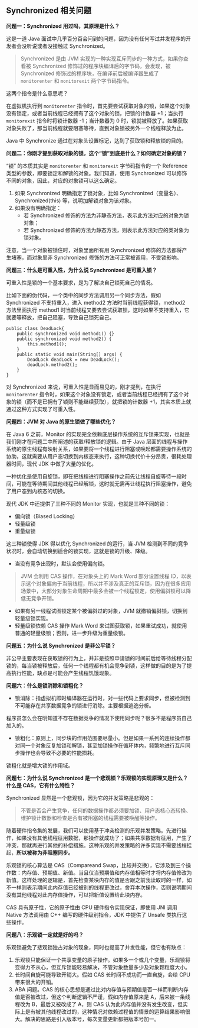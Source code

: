 ## Synchronized 相关问题

**问题一：Synchronized 用过吗，其原理是什么？**

这是一道 Java 面试中几乎百分百会问到的问题，因为没有任何写过并发程序的开发者会没听说或者没接触过 Synchronized。

> Synchronized 是由 JVM 实现的一种实现互斥同步的一种方式，如果你查看被 Synchronized 修饰过的程序块编译后的字节码，会发现，被 Synchronized 修饰过的程序块，在编译前后被编译器生成了 `monitorenter` 和 `monitorexit` 两个字节码指令。

这两个指令是什么意思呢？

在虚拟机执行到 `monitorenter` 指令时，首先要尝试获取对象的锁，如果这个对象没有锁定，或者当前线程已经拥有了这个对象的锁，把锁的计数器 +1；当执行 `monitorexit` 指令时将锁计数器 -1；当计数器为 0 时，锁就被释放了。如果获取对象失败了，那当前线程就要阻塞等待，直到对象锁被另外一个线程释放为止。

Java 中 Synchronize 通过在对象头设置标记，达到了获取锁和释放锁的目的。

**问题二：你刚才提到获取对象的锁，这个“锁”到底是什么？如何确定对象的锁？**

“锁” 的本质其实是 `monitorenter` 和 `monitorexit` 字节码指令的一个 Reference 类型的参数，即要锁定和解锁的对象。我们知道，使用 Synchronized 可以修饰不同的对象，因此，对应的对象锁可以这么确定。

1. 如果 Synchronized 明确指定了锁对象，比如 Synchronized（变量名）、Synchronized(this) 等，说明加解锁对象为该对象。
2. 如果没有明确指定：
   - 若 Synchronized 修饰的方法为非静态方法，表示此方法对应的对象为锁对象；
   - 若 Synchronized 修饰的方法为静态方法，则表示此方法对应的类对象为锁对象。

注意，当一个对象被锁住时，对象里面所有用 Synchronized 修饰的方法都将产生堵塞，而对象里非 Synchronized 修饰的方法可正常被调用，不受锁影响。

**问题三：什么是可重入性，为什么说 Synchronized 是可重入锁？**

可重入性是锁的一个基本要求，是为了解决自己锁死自己的情况。

比如下面的伪代码，一个类中的同步方法调用另一个同步方法，假如 Synchronized 不支持重入，进入 method2 方法时当前线程获得锁，method2 方法里面执行 method1 时当前线程又要去尝试获取锁，这时如果不支持重入，它就要等释放，把自己阻塞，导致自己锁死自己。

```
public class DeadLock{
    public synchronized void method1() {}
    public synchronized void method2() {
        this.method1();
    }
    public static void main(String[] args) {
        DeadLock deadLock = new DeadLock();
        deadLock.method2();
    }
}
```

对 Synchronized 来说，可重入性是显而易见的，刚才提到，在执行 `monitorenter` 指令时，如果这个对象没有锁定，或者当前线程已经拥有了这个对象的锁（而不是已拥有了锁则不能继续获取），就把锁的计数器 +1，其实本质上就通过这种方式实现了可重入性。

**问题四：JVM 对 Java 的原生锁做了哪些优化？**

在 Java 6 之前，Monitor 的实现完全依赖底层操作系统的互斥锁来实现，也就是我们刚才在问题二中所阐述的获取/释放锁的逻辑。由于 Java 层面的线程与操作系统的原生线程有映射关系，如果要将一个线程进行阻塞或唤起都需要操作系统的协助，这就需要从用户态切换到内核态来执行，这种切换代价十分昂贵，很耗处理器时间，现代 JDK 中做了大量的优化。

一种优化是使用自旋锁，即在把线程进行阻塞操作之前先让线程自旋等待一段时间，可能在等待期间其他线程已经解锁，这时就无需再让线程执行阻塞操作，避免了用户态到内核态的切换。

现代 JDK 中还提供了三种不同的 Monitor 实现，也就是三种不同的锁：

- 偏向锁（Biased Locking）
- 轻量级锁
- 重量级锁

这三种锁使得 JDK 得以优化 Synchronized 的运行，当 JVM 检测到不同的竞争状况时，会自动切换到适合的锁实现，这就是锁的升级、降级。

- 当没有竞争出现时，默认会使用偏向锁。

> JVM 会利用 CAS 操作，在对象头上的 Mark Word 部分设置线程 ID，以表示这个对象偏向于当前线程，所以并不涉及真正的互斥锁，因为在很多应用场景中，大部分对象生命周期中最多会被一个线程锁定，使用偏斜锁可以降低无竞争开销。

- 如果有另一线程试图锁定某个被偏斜过的对象，JVM 就撤销偏斜锁，切换到轻量级锁实现。
- 轻量级锁依赖 CAS 操作 Mark Word 来试图获取锁，如果重试成功，就使用普通的轻量级锁；否则，进一步升级为重量级锁。

**问题五：为什么说 Synchronized 是非公平锁？**

非公平主要表现在获取锁的行为上，并非是按照申请锁的时间前后给等待线程分配锁的，每当锁被释放后，任何一个线程都有机会竞争到锁，这样做的目的是为了提高执行性能，缺点是可能会产生线程饥饿现象。

**问题六：什么是锁消除和锁粗化？**

- 锁消除：指虚拟机即时编译器在运行时，对一些代码上要求同步，但被检测到不可能存在共享数据竞争的锁进行消除。主要根据逃逸分析。

程序员怎么会在明知道不存在数据竞争的情况下使用同步呢？很多不是程序员自己加入的。

- 锁粗化：原则上，同步块的作用范围要尽量小。但是如果一系列的连续操作都对同一个对象反复加锁和解锁，甚至加锁操作在循环体内，频繁地进行互斥同步操作也会导致不必要的性能损耗。

锁粗化就是增大锁的作用域。

**问题七：为什么说 Synchronized 是一个悲观锁？乐观锁的实现原理又是什么？什么是 CAS，它有什么特性？**

Synchronized 显然是一个悲观锁，因为它的并发策略是悲观的：

> 不管是否会产生竞争，任何的数据操作都必须要加锁、用户态核心态转换、维护锁计数器和检查是否有被阻塞的线程需要被唤醒等操作。

随着硬件指令集的发展，我们可以使用基于冲突检测的乐观并发策略。先进行操作，如果没有其他线程征用数据，那操作就成功了；如果共享数据有征用，产生了冲突，那就再进行其他的补偿措施。这种乐观的并发策略的许多实现不需要线程挂起，**所以被称为非阻塞同步。**

乐观锁的核心算法是 CAS（Compareand Swap，比较并交换），它涉及到三个操作数：内存值、预期值、新值。当且仅当预期值和内存值相等时才将内存值修改为新值。这样处理的逻辑是，首先检查某块内存的值是否跟之前我读取时的一样，如不一样则表示期间此内存值已经被别的线程更改过，舍弃本次操作，否则说明期间没有其他线程对此内存值操作，可以把新值设置给此块内存。

CAS 具有原子性，它的原子性由 CPU 硬件指令实现保证，即使用 JNI 调用 Native 方法调用由 C++ 编写的硬件级别指令，JDK 中提供了 Unsafe 类执行这些操作。

**问题八：乐观锁一定就是好的吗？**

乐观锁避免了悲观锁独占对象的现象，同时也提高了并发性能，但它也有缺点：

1. 乐观锁只能保证一个共享变量的原子操作。如果多一个或几个变量，乐观锁将变得力不从心，但互斥锁能轻易解决，不管对象数量多少及对象颗粒度大小。
2. 长时间自旋可能导致开销大。假如 CAS 长时间不成功而一直自旋，会给 CPU 带来很大的开销。
3. ABA 问题。CAS 的核心思想是通过比对内存值与预期值是否一样而判断内存值是否被改过，但这个判断逻辑不严谨，假如内存值原来是 A，后来被一条线程改为 B，最后又被改成了 A，则 CAS 认为此内存值并没有发生改变，但实际上是有被其他线程改过的，这种情况对依赖过程值的情景的运算结果影响很大。解决的思路是引入版本号，每次变量更新都把版本号加一。